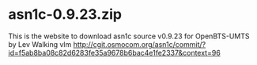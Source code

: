 # asn1c-0.9.23.zip
This is the website to download asn1c source v0.9.23 for OpenBTS-UMTS by Lev Walking vlm
http://cgit.osmocom.org/asn1c/commit/?id=f5ab8ba08c82d6283fe35a9678b6bac4e1fe2337&context=96
